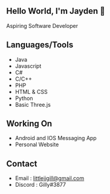 ## Hello World, I'm Jayden 👋
Aspiring Software Developer

## Languages/Tools
- Java
- Javascript
- C#
- C/C++
- PHP
- HTML & CSS
- Python
- Basic Three.js

## Working On
- Android and IOS Messaging App
- Personal Website

## Contact
- Email : littlejjgill@gmail.com
- Discord : Gilly#3877
